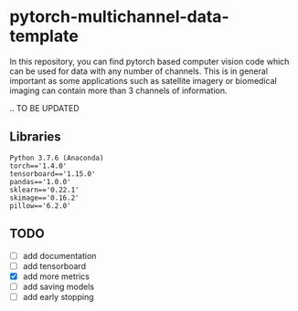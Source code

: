 # pytorch-multichannel-data-template
In this repository, you can find pytorch based computer vision code which can be used for data with any number of channels. This is in general important as some applications such as satellite imagery or biomedical imaging can contain more than 3 channels of information.

.. TO BE UPDATED

## Libraries

```
Python 3.7.6 (Anaconda)
torch=='1.4.0'
tensorboard=='1.15.0'
pandas=='1.0.0'
sklearn=='0.22.1'
skimage=='0.16.2'
pillow=='6.2.0'
```

## TODO

- [ ] add documentation
- [ ] add tensorboard 
- [x] add more metrics 
- [ ] add saving models
- [ ] add early stopping